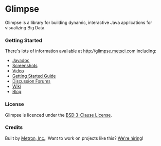 # Glimpse

Glimpse is a library for building dynamic, interactive Java applications for visualizing Big Data.

### Getting Started

There's lots of information available at http://glimpse.metsci.com including:

* [Javadoc](http://metsci.github.com/glimpse/apidocs/1.0.x/index.html)
* [Screenshots](http://metsci.github.com/glimpse/screenshots.html)
* [Video](http://metsci.github.com/glimpse/videos.html)
* [Getting Started Guide](http://metsci.github.com/glimpse/guide.html)
* [Discussion Forums](https://groups.google.com/forum/?fromgroups#!forum/metsci-glimpse)
* [Wiki](https://github.com/metsci/glimpse/wiki)
* [Blog](http://metsci.github.com/glimpse/blog.html)

### License

Glimpse is licenced under the [BSD 3-Clause License](https://github.com/metsci/glimpse/blob/master/LICENSE).

### Credits

Built by [Metron, Inc.](http://www.metsci.com). Want to work on projects like this? [We're hiring](http://www.metsci.com/Default.aspx?tabid=164)!

